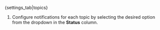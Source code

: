 {settings_tab|topics}

1. Configure notifications for each topic by selecting the desired option from
   the dropdown in the **Status** column.
